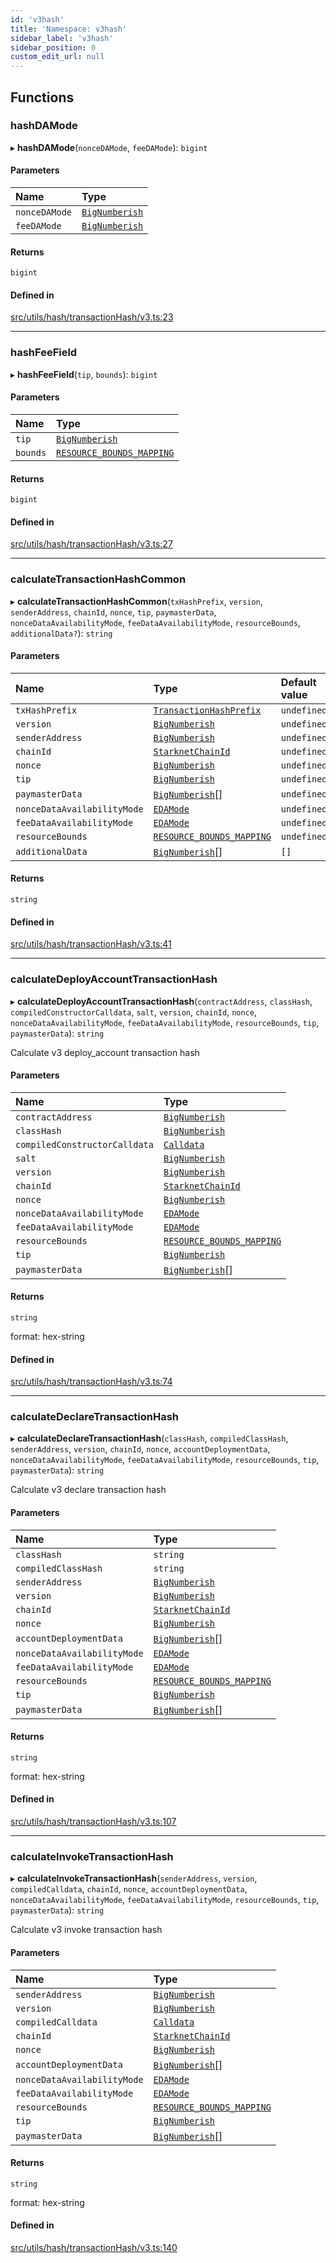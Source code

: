 ```yaml
---
id: 'v3hash'
title: 'Namespace: v3hash'
sidebar_label: 'v3hash'
sidebar_position: 0
custom_edit_url: null
---
```


## Functions

### hashDAMode

▸ **hashDAMode**(`nonceDAMode`, `feeDAMode`): `bigint`

#### Parameters

| Name          | Type                                    |
| :------------ | :-------------------------------------- |
| `nonceDAMode` | [`BigNumberish`](types.md#bignumberish) |
| `feeDAMode`   | [`BigNumberish`](types.md#bignumberish) |

#### Returns

`bigint`

#### Defined in

[src/utils/hash/transactionHash/v3.ts:23](https://github.com/starknet-io/starknet.js/blob/v6.11.0/src/utils/hash/transactionHash/v3.ts#L23)

---

### hashFeeField

▸ **hashFeeField**(`tip`, `bounds`): `bigint`

#### Parameters

| Name     | Type                                                                                 |
| :------- | :----------------------------------------------------------------------------------- |
| `tip`    | [`BigNumberish`](types.md#bignumberish)                                              |
| `bounds` | [`RESOURCE_BOUNDS_MAPPING`](types.RPC.RPCSPEC07.API.SPEC.md#resource_bounds_mapping) |

#### Returns

`bigint`

#### Defined in

[src/utils/hash/transactionHash/v3.ts:27](https://github.com/starknet-io/starknet.js/blob/v6.11.0/src/utils/hash/transactionHash/v3.ts#L27)

---

### calculateTransactionHashCommon

▸ **calculateTransactionHashCommon**(`txHashPrefix`, `version`, `senderAddress`, `chainId`, `nonce`, `tip`, `paymasterData`, `nonceDataAvailabilityMode`, `feeDataAvailabilityMode`, `resourceBounds`, `additionalData?`): `string`

#### Parameters

| Name                        | Type                                                                                 | Default value |
| :-------------------------- | :----------------------------------------------------------------------------------- | :------------ |
| `txHashPrefix`              | [`TransactionHashPrefix`](../enums/constants.TransactionHashPrefix.md)               | `undefined`   |
| `version`                   | [`BigNumberish`](types.md#bignumberish)                                              | `undefined`   |
| `senderAddress`             | [`BigNumberish`](types.md#bignumberish)                                              | `undefined`   |
| `chainId`                   | [`StarknetChainId`](../enums/constants.StarknetChainId.md)                           | `undefined`   |
| `nonce`                     | [`BigNumberish`](types.md#bignumberish)                                              | `undefined`   |
| `tip`                       | [`BigNumberish`](types.md#bignumberish)                                              | `undefined`   |
| `paymasterData`             | [`BigNumberish`](types.md#bignumberish)[]                                            | `undefined`   |
| `nonceDataAvailabilityMode` | [`EDAMode`](types.RPC.RPCSPEC07.API.md#edamode-1)                                    | `undefined`   |
| `feeDataAvailabilityMode`   | [`EDAMode`](types.RPC.RPCSPEC07.API.md#edamode-1)                                    | `undefined`   |
| `resourceBounds`            | [`RESOURCE_BOUNDS_MAPPING`](types.RPC.RPCSPEC07.API.SPEC.md#resource_bounds_mapping) | `undefined`   |
| `additionalData`            | [`BigNumberish`](types.md#bignumberish)[]                                            | `[]`          |

#### Returns

`string`

#### Defined in

[src/utils/hash/transactionHash/v3.ts:41](https://github.com/starknet-io/starknet.js/blob/v6.11.0/src/utils/hash/transactionHash/v3.ts#L41)

---

### calculateDeployAccountTransactionHash

▸ **calculateDeployAccountTransactionHash**(`contractAddress`, `classHash`, `compiledConstructorCalldata`, `salt`, `version`, `chainId`, `nonce`, `nonceDataAvailabilityMode`, `feeDataAvailabilityMode`, `resourceBounds`, `tip`, `paymasterData`): `string`

Calculate v3 deploy_account transaction hash

#### Parameters

| Name                          | Type                                                                                 |
| :---------------------------- | :----------------------------------------------------------------------------------- |
| `contractAddress`             | [`BigNumberish`](types.md#bignumberish)                                              |
| `classHash`                   | [`BigNumberish`](types.md#bignumberish)                                              |
| `compiledConstructorCalldata` | [`Calldata`](types.md#calldata)                                                      |
| `salt`                        | [`BigNumberish`](types.md#bignumberish)                                              |
| `version`                     | [`BigNumberish`](types.md#bignumberish)                                              |
| `chainId`                     | [`StarknetChainId`](../enums/constants.StarknetChainId.md)                           |
| `nonce`                       | [`BigNumberish`](types.md#bignumberish)                                              |
| `nonceDataAvailabilityMode`   | [`EDAMode`](types.RPC.RPCSPEC07.API.md#edamode-1)                                    |
| `feeDataAvailabilityMode`     | [`EDAMode`](types.RPC.RPCSPEC07.API.md#edamode-1)                                    |
| `resourceBounds`              | [`RESOURCE_BOUNDS_MAPPING`](types.RPC.RPCSPEC07.API.SPEC.md#resource_bounds_mapping) |
| `tip`                         | [`BigNumberish`](types.md#bignumberish)                                              |
| `paymasterData`               | [`BigNumberish`](types.md#bignumberish)[]                                            |

#### Returns

`string`

format: hex-string

#### Defined in

[src/utils/hash/transactionHash/v3.ts:74](https://github.com/starknet-io/starknet.js/blob/v6.11.0/src/utils/hash/transactionHash/v3.ts#L74)

---

### calculateDeclareTransactionHash

▸ **calculateDeclareTransactionHash**(`classHash`, `compiledClassHash`, `senderAddress`, `version`, `chainId`, `nonce`, `accountDeploymentData`, `nonceDataAvailabilityMode`, `feeDataAvailabilityMode`, `resourceBounds`, `tip`, `paymasterData`): `string`

Calculate v3 declare transaction hash

#### Parameters

| Name                        | Type                                                                                 |
| :-------------------------- | :----------------------------------------------------------------------------------- |
| `classHash`                 | `string`                                                                             |
| `compiledClassHash`         | `string`                                                                             |
| `senderAddress`             | [`BigNumberish`](types.md#bignumberish)                                              |
| `version`                   | [`BigNumberish`](types.md#bignumberish)                                              |
| `chainId`                   | [`StarknetChainId`](../enums/constants.StarknetChainId.md)                           |
| `nonce`                     | [`BigNumberish`](types.md#bignumberish)                                              |
| `accountDeploymentData`     | [`BigNumberish`](types.md#bignumberish)[]                                            |
| `nonceDataAvailabilityMode` | [`EDAMode`](types.RPC.RPCSPEC07.API.md#edamode-1)                                    |
| `feeDataAvailabilityMode`   | [`EDAMode`](types.RPC.RPCSPEC07.API.md#edamode-1)                                    |
| `resourceBounds`            | [`RESOURCE_BOUNDS_MAPPING`](types.RPC.RPCSPEC07.API.SPEC.md#resource_bounds_mapping) |
| `tip`                       | [`BigNumberish`](types.md#bignumberish)                                              |
| `paymasterData`             | [`BigNumberish`](types.md#bignumberish)[]                                            |

#### Returns

`string`

format: hex-string

#### Defined in

[src/utils/hash/transactionHash/v3.ts:107](https://github.com/starknet-io/starknet.js/blob/v6.11.0/src/utils/hash/transactionHash/v3.ts#L107)

---

### calculateInvokeTransactionHash

▸ **calculateInvokeTransactionHash**(`senderAddress`, `version`, `compiledCalldata`, `chainId`, `nonce`, `accountDeploymentData`, `nonceDataAvailabilityMode`, `feeDataAvailabilityMode`, `resourceBounds`, `tip`, `paymasterData`): `string`

Calculate v3 invoke transaction hash

#### Parameters

| Name                        | Type                                                                                 |
| :-------------------------- | :----------------------------------------------------------------------------------- |
| `senderAddress`             | [`BigNumberish`](types.md#bignumberish)                                              |
| `version`                   | [`BigNumberish`](types.md#bignumberish)                                              |
| `compiledCalldata`          | [`Calldata`](types.md#calldata)                                                      |
| `chainId`                   | [`StarknetChainId`](../enums/constants.StarknetChainId.md)                           |
| `nonce`                     | [`BigNumberish`](types.md#bignumberish)                                              |
| `accountDeploymentData`     | [`BigNumberish`](types.md#bignumberish)[]                                            |
| `nonceDataAvailabilityMode` | [`EDAMode`](types.RPC.RPCSPEC07.API.md#edamode-1)                                    |
| `feeDataAvailabilityMode`   | [`EDAMode`](types.RPC.RPCSPEC07.API.md#edamode-1)                                    |
| `resourceBounds`            | [`RESOURCE_BOUNDS_MAPPING`](types.RPC.RPCSPEC07.API.SPEC.md#resource_bounds_mapping) |
| `tip`                       | [`BigNumberish`](types.md#bignumberish)                                              |
| `paymasterData`             | [`BigNumberish`](types.md#bignumberish)[]                                            |

#### Returns

`string`

format: hex-string

#### Defined in

[src/utils/hash/transactionHash/v3.ts:140](https://github.com/starknet-io/starknet.js/blob/v6.11.0/src/utils/hash/transactionHash/v3.ts#L140)
